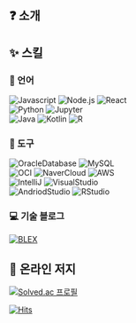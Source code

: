 ## ❓ 소개

## ✨ 스킬
### 📖 언어
 
![Javascript](https://img.shields.io/badge/Javascript-F7DF1E?style=flat-square&logo=Javascript&logoColor=000000) 
![Node.js](https://img.shields.io/badge/Node.js-339933?style=flat-square&logo=Node.js&logoColor=FFFFFF)
![React](https://img.shields.io/badge/React-61DAFB?style=flat-square&logo=React&logoColor=000000)  
![Python](https://img.shields.io/badge/Python-3776AB?style=flat-square&logo=Python&logoColor=FFFFFF)
![Jupyter](https://img.shields.io/badge/Jupyter-F37626?style=flat-square&logo=Jupyter&logoColor=FFFFFF)  
![Java](https://img.shields.io/badge/Java-F8981D?style=flat-square&logo=OpenJDK&logoColor=000000&color=fedcba)
![Kotlin](https://img.shields.io/badge/Kotlin-7F52FF?style=flat-square&logo=Kotlin&logoColor=FFFFFF&color=7F52FF)
![R](https://img.shields.io/badge/R-276DC3?style=flat-square&logo=R&logoColor=FFFFFF)

### 🧰 도구
![OracleDatabase](https://img.shields.io/badge/Oracle_Database-F80000?style=flat-square&logo=oracle&logoColor=FFFFFF)
![MySQL](https://img.shields.io/badge/MySQL-4479A1?style=flat-square&logo=mysql&logoColor=FFFFFF)  
![OCI](https://img.shields.io/badge/OCI-F80000?style=flat-square&logo=oracle&logoColor=FFFFFF)
![NaverCloud](https://img.shields.io/badge/Naver_Cloud-03C75A?style=flat-square&logo=naver&logoColor=FFFFFF)
![AWS](https://img.shields.io/badge/AWS-232F3E?style=flat-square&logo=amazonaws&logoColor=FFFFFF)  
![IntelliJ](https://img.shields.io/badge/IntelliJ-5A5A5A?style=flat-square&logo=IntelliJIDEA&logoColor=FFFFFF)
![VisualStudio](https://img.shields.io/badge/Visual_Studio_Code-007ACC?style=flat-square&logo=VisualStudioCode&logoColor=FFFFFF)  
![AndriodStudio](https://img.shields.io/badge/android_studio-3DDC84?style=flat-square&logo=androidstudio&logoColor=FFFFFF)
![RStudio](https://img.shields.io/badge/RStudio-75AADB?style=flat-square&logo=rstudio&logoColor=FFFFFF)

### 💻 기술 블로그
[![BLEX](https://img.shields.io/badge/BLEX_@laetipark-181717?style=for-the-badge&logo=GITHUB&logoColor=FFFFFF)](https://blex.me/@laetipark)  

## 🌱 온라인 저지
[![Solved.ac
프로필](http://mazassumnida.wtf/api/mini/generate_badge?boj=creator98)](https://solved.ac/creator98)

[![Hits](https://hits.seeyoufarm.com/api/count/incr/badge.svg?url=https%3A%2F%2Fgithub.com%2Flaetipark%2F&count_bg=%23555555&title_bg=%234180FF&icon=github.svg&icon_color=%23E7E7E7&title=hits&edge_flat=true)](https://hits.seeyoufarm.com)

